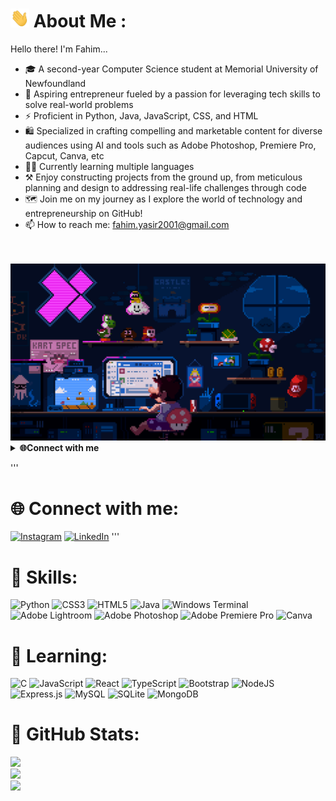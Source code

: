 # <img src="img/wave.gif" width="30px" height="30px" /> About Me :

Hello there! I'm Fahim...
</br>
- 🎓 A second-year Computer Science student at Memorial University of Newfoundland
- 👔 Aspiring entrepreneur fueled by a passion for leveraging tech skills to solve real-world problems
- ⚡ Proficient in Python, Java, JavaScript, CSS, and HTML
- 🛍️ Specialized in crafting compelling and marketable content for diverse audiences using AI and tools such as Adobe Photoshop, Premiere Pro, Capcut, Canva, etc
- 👨‍💻 Currently learning multiple languages
- ⚒️ Enjoy constructing projects from the ground up, from meticulous planning and design to addressing real-life challenges through code
- 🗺️ Join me on my journey as I explore the world of technology and entrepreneurship on GitHub!
- 📫 How to reach me: fahim.yasir2001@gmail.com
</br>
</br>

<img src="img/comp6.gif"/>

<details>
  <summary><strong>🌐Connect with me</strong></summary>
<div>
  <p align="center">
    <a href="https://linkedin.com/in/fahim-yasir" target="blank"><img align="center" src="https://img.shields.io/badge/LinkedIn-0077B5?style=for-the-badge&logo=linkedin&logoColor=white" alt="fahimyasir"></a>
    <a href="mailto:fahim.yasir2001@gmail.com" target="blank"><img align="center" src="https://img.shields.io/badge/Gmail-D14836?style=for-the-badge&logo=gmail&logoColor=white" alt="fahimyasir2001"/></a>
  </p><br>
</div>
</details>

'''
# 🌐 Connect with me:
[![Instagram](https://img.shields.io/badge/Instagram-%23E4405F.svg?logo=Instagram&logoColor=white)](https://instagram.com/fahim_ysr) [![LinkedIn](https://img.shields.io/badge/LinkedIn-%230077B5.svg?logo=linkedin&logoColor=white)](https://linkedin.com/in/fahim-yasir) 
'''

# 🚀 Skills:
![Python](https://img.shields.io/badge/python-3670A0?style=for-the-badge&logo=python&logoColor=ffdd54) ![CSS3](https://img.shields.io/badge/css3-%231572B6.svg?style=for-the-badge&logo=css3&logoColor=white) ![HTML5](https://img.shields.io/badge/html5-%23E34F26.svg?style=for-the-badge&logo=html5&logoColor=white) ![Java](https://img.shields.io/badge/java-%23ED8B00.svg?style=for-the-badge&logo=openjdk&logoColor=white) ![Windows Terminal](https://img.shields.io/badge/Windows%20Terminal-%234D4D4D.svg?style=for-the-badge&logo=windows-terminal&logoColor=white) ![Adobe Lightroom](https://img.shields.io/badge/Adobe%20Lightroom-31A8FF.svg?style=for-the-badge&logo=Adobe%20Lightroom&logoColor=white) ![Adobe Photoshop](https://img.shields.io/badge/adobe%20photoshop-%2331A8FF.svg?style=for-the-badge&logo=adobe%20photoshop&logoColor=white) ![Adobe Premiere Pro](https://img.shields.io/badge/Adobe%20Premiere%20Pro-9999FF.svg?style=for-the-badge&logo=Adobe%20Premiere%20Pro&logoColor=white) ![Canva](https://img.shields.io/badge/Canva-%2300C4CC.svg?style=for-the-badge&logo=Canva&logoColor=white)


# 🚧 Learning:
![C](https://img.shields.io/badge/c-%2300599C.svg?style=for-the-badge&logo=c&logoColor=white) ![JavaScript](https://img.shields.io/badge/javascript-%23323330.svg?style=for-the-badge&logo=javascript&logoColor=%23F7DF1E) ![React](https://img.shields.io/badge/react-%2320232a.svg?style=for-the-badge&logo=react&logoColor=%2361DAFB) ![TypeScript](https://img.shields.io/badge/typescript-%23007ACC.svg?style=for-the-badge&logo=typescript&logoColor=white) ![Bootstrap](https://img.shields.io/badge/bootstrap-%238511FA.svg?style=for-the-badge&logo=bootstrap&logoColor=white) ![NodeJS](https://img.shields.io/badge/node.js-6DA55F?style=for-the-badge&logo=node.js&logoColor=white) ![Express.js](https://img.shields.io/badge/express.js-%23404d59.svg?style=for-the-badge&logo=express&logoColor=%2361DAFB) ![MySQL](https://img.shields.io/badge/mysql-%2300000f.svg?style=for-the-badge&logo=mysql&logoColor=white) ![SQLite](https://img.shields.io/badge/sqlite-%2307405e.svg?style=for-the-badge&logo=sqlite&logoColor=white) ![MongoDB](https://img.shields.io/badge/MongoDB-%234ea94b.svg?style=for-the-badge&logo=mongodb&logoColor=white)


# 💎 GitHub Stats:
![](https://github-readme-stats.vercel.app/api?username=fahim-ysr&theme=dark&hide_border=false&include_all_commits=false&count_private=false)<br/>
![](https://github-readme-streak-stats.herokuapp.com/?user=fahim-ysr&theme=dark&hide_border=false)<br/>
![](https://github-readme-stats.vercel.app/api/top-langs/?username=fahim-ysr&theme=dark&hide_border=false&include_all_commits=false&count_private=false&layout=compact)
